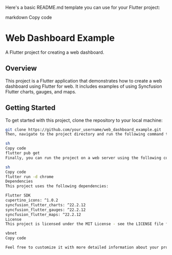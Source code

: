 Here's a basic README.md template you can use for your Flutter project:

markdown
Copy code
# Web Dashboard Example

A Flutter project for creating a web dashboard.

## Overview

This project is a Flutter application that demonstrates how to create a web dashboard using Flutter for web. It includes examples of using Syncfusion Flutter charts, gauges, and maps.

## Getting Started

To get started with this project, clone the repository to your local machine:

```sh
git clone https://github.com/your_username/web_dashboard_example.git
Then, navigate to the project directory and run the following command to install dependencies:

sh
Copy code
flutter pub get
Finally, you can run the project on a web server using the following command:

sh
Copy code
flutter run -d chrome
Dependencies
This project uses the following dependencies:

Flutter SDK
cupertino_icons: ^1.0.2
syncfusion_flutter_charts: ^22.2.12
syncfusion_flutter_gauges: ^22.2.12
syncfusion_flutter_maps: ^22.2.12
License
This project is licensed under the MIT License - see the LICENSE file for details.

vbnet
Copy code

Feel free to customize it with more detailed information about your project, its feat